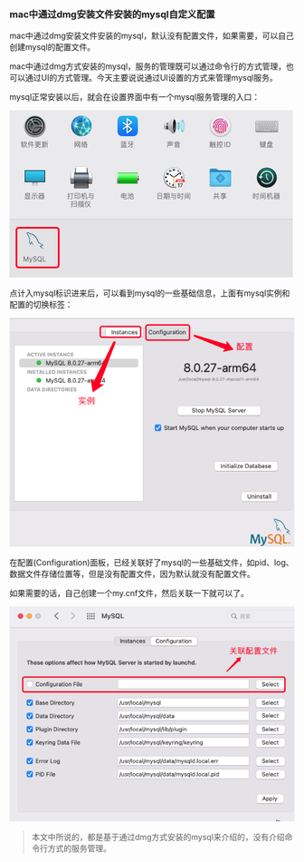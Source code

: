 ### mac中通过dmg安装文件安装的mysql自定义配置

mac中通过dmg安装文件安装的mysql，默认没有配置文件，如果需要，可以自己创建mysql的配置文件。

mac中通过dmg方式安装的mysql，服务的管理既可以通过命令行的方式管理，也可以通过UI的方式管理。今天主要说说通过UI设置的方式来管理mysql服务。

mysql正常安装以后，就会在设置界面中有一个mysql服务管理的入口：

![mysql](./images/i8.png)

点计入mysql标识进来后，可以看到mysql的一些基础信息，上面有mysql实例和配置的切换标签：

![mysql基本信息](./images/i9.png)

在配置(Configuration)面板，已经关联好了mysql的一些基础文件，如pid、log、数据文件存储位置等，但是没有配置文件，因为默认就没有配置文件。

如果需要的话，自己创建一个my.cnf文件，然后关联一下就可以了。

![关联配置文件](./images/i10.png)

> 本文中所说的，都是基于通过dmg方式安装的mysql来介绍的，没有介绍命令行方式的服务管理。